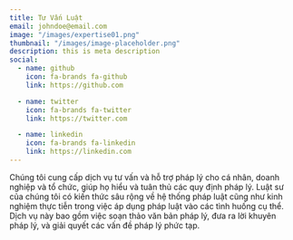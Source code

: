```yaml
---
title: Tư Vấn Luật
email: johndoe@email.com
image: "/images/expertise01.png"
thumbnail: "/images/image-placeholder.png"
description: this is meta description
social:
  - name: github
    icon: fa-brands fa-github
    link: https://github.com

  - name: twitter
    icon: fa-brands fa-twitter
    link: https://twitter.com

  - name: linkedin
    icon: fa-brands fa-linkedin
    link: https://linkedin.com
---
```


Chúng tôi cung cấp dịch vụ tư vấn và hỗ trợ pháp lý cho cá nhân, doanh nghiệp và tổ chức, giúp họ hiểu và tuân thủ các quy định pháp lý. Luật sư của chúng tôi có kiến thức sâu rộng về hệ thống pháp luật cũng như kinh nghiệm thực tiễn trong việc áp dụng pháp luật vào các tình huống cụ thể. Dịch vụ này bao gồm việc soạn thảo văn bản pháp lý, đưa ra lời khuyên pháp lý, và giải quyết các vấn đề pháp lý phức tạp.
